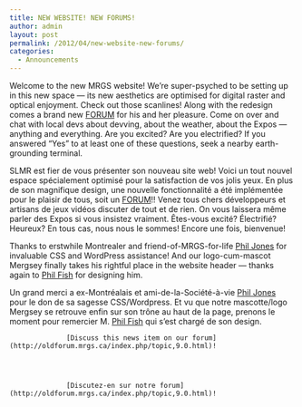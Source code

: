 ```yaml
---
title: NEW WEBSITE! NEW FORUMS!
author: admin
layout: post
permalink: /2012/04/new-website-new-forums/
categories:
  - Announcements
---
```


Welcome to the new MRGS website!
We&#8217;re super-psyched to be setting up in this new space &#8212; its new aesthetics are optimised for digital raster and optical enjoyment. Check out those scanlines!
Along with the redesign comes a brand new [FORUM](http://oldforum.mrgs.ca/) for his and her pleasure. Come on over and chat with local devs about devving, about the weather, about the Expos &#8212; anything and everything.
Are you excited? Are you electrified? If you answered &#8220;Yes&#8221; to at least one of these questions, seek a nearby earth-grounding terminal.

SLMR est fier de vous présenter son nouveau site web!
Voici un tout nouvel espace spécialement optimisé pour la satisfaction de vos jolis yeux.
En plus de son magnifique design, une nouvelle fonctionnalité a été implémentée pour le plaisir de tous, soit un [FORUM](http://oldforum.mrgs.ca/)!! Venez tous chers développeurs et artisans de jeux vidéos discuter de tout et de rien. On vous laissera même parler des Expos si vous insistez vraiment.
Êtes-vous excité? Électrifié? Heureux? En tous cas, nous nous le sommes! Encore une fois, bienvenue!

        

        
        
Thanks to erstwhile Montrealer and friend-of-MRGS-for-life [Phil Jones](http://www.philippejones.com/) for invaluable CSS and WordPress assistance! And our logo-cum-mascot Mergsey finally takes his rightful place in the website header &#8212; thanks again to [Phil Fish](http://polytroncorporation.com/) for designing him.</a>
 
Un grand merci a ex-Montréalais et ami-de-la-Société-à-vie [Phil Jones](http://www.philippejones.com/) pour le don de sa sagesse CSS/Wordpress. Et vu que notre mascotte/logo Mergsey se retrouve enfin sur son trône au haut de la page, prenons le moment pour remercier M. [Phil Fish](http://polytroncorporation.com/) qui s&#8217;est chargé de son design.

                


                  [Discuss this news item on our forum](http://oldforum.mrgs.ca/index.php/topic,9.0.html)!
                

                
                
                  [Discutez-en sur notre forum](http://oldforum.mrgs.ca/index.php/topic,9.0.html)!
                

                
                
                

